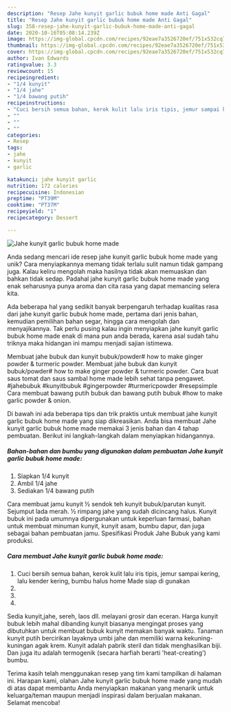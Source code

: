 ```yaml
---
description: "Resep Jahe kunyit garlic bubuk home made Anti Gagal"
title: "Resep Jahe kunyit garlic bubuk home made Anti Gagal"
slug: 358-resep-jahe-kunyit-garlic-bubuk-home-made-anti-gagal
date: 2020-10-16T05:08:14.239Z
image: https://img-global.cpcdn.com/recipes/92eae7a3526720ef/751x532cq70/jahe-kunyit-garlic-bubuk-home-made-foto-resep-utama.jpg
thumbnail: https://img-global.cpcdn.com/recipes/92eae7a3526720ef/751x532cq70/jahe-kunyit-garlic-bubuk-home-made-foto-resep-utama.jpg
cover: https://img-global.cpcdn.com/recipes/92eae7a3526720ef/751x532cq70/jahe-kunyit-garlic-bubuk-home-made-foto-resep-utama.jpg
author: Ivan Edwards
ratingvalue: 3.3
reviewcount: 15
recipeingredient:
- "1/4 kunyit"
- "1/4 jahe"
- "1/4 bawang putih"
recipeinstructions:
- "Cuci bersih semua bahan, kerok kulit lalu iris tipis, jemur sampai kering, lalu kender kering, bumbu halus home Made siap di gunakan"
- ""
- ""
- ""
categories:
- Resep
tags:
- jahe
- kunyit
- garlic

katakunci: jahe kunyit garlic 
nutrition: 172 calories
recipecuisine: Indonesian
preptime: "PT39M"
cooktime: "PT37M"
recipeyield: "1"
recipecategory: Dessert

---
```



![Jahe kunyit garlic bubuk home made](https://img-global.cpcdn.com/recipes/92eae7a3526720ef/751x532cq70/jahe-kunyit-garlic-bubuk-home-made-foto-resep-utama.jpg)

Anda sedang mencari ide resep jahe kunyit garlic bubuk home made yang unik? Cara menyiapkannya memang tidak terlalu sulit namun tidak gampang juga. Kalau keliru mengolah maka hasilnya tidak akan memuaskan dan bahkan tidak sedap. Padahal jahe kunyit garlic bubuk home made yang enak seharusnya punya aroma dan cita rasa yang dapat memancing selera kita.

Ada beberapa hal yang sedikit banyak berpengaruh terhadap kualitas rasa dari jahe kunyit garlic bubuk home made, pertama dari jenis bahan, kemudian pemilihan bahan segar, hingga cara mengolah dan menyajikannya. Tak perlu pusing kalau ingin menyiapkan jahe kunyit garlic bubuk home made enak di mana pun anda berada, karena asal sudah tahu triknya maka hidangan ini mampu menjadi sajian istimewa.

Membuat jahe bubuk dan kunyit bubuk/powder# how to make ginger powder &amp; turmeric powder. Membuat jahe bubuk dan kunyit bubuk/powder# how to make ginger powder &amp; turmeric powder. Cara buat saus tomat dan saus sambal home made lebih sehat tanpa pengawet. #jahebubuk #kunyitbubuk #gingerpowder #turmericpowder #resepsimple Cara membuat bawang putih bubuk dan bawang putih bubuk #how to make garlic powder &amp; onion.


Di bawah ini ada beberapa tips dan trik praktis untuk membuat jahe kunyit garlic bubuk home made yang siap dikreasikan. Anda bisa membuat Jahe kunyit garlic bubuk home made memakai 3 jenis bahan dan 4 tahap pembuatan. Berikut ini langkah-langkah dalam menyiapkan hidangannya.

<!--inarticleads1-->

##### Bahan-bahan dan bumbu yang digunakan dalam pembuatan Jahe kunyit garlic bubuk home made:

1. Siapkan 1/4 kunyit
1. Ambil 1/4 jahe
1. Sediakan 1/4 bawang putih


Cara membuat jamu kunyit ½ sendok teh kunyit bubuk/parutan kunyit. Sejumput lada merah. ½ rimpang jahe yang sudah dicincang halus. Kunyit bubuk ini pada umumnya dipergunakan untuk keperluan farmasi, bahan untuk membuat minuman kunyit, kunyit asam, bumbu dapur, dan juga sebagai bahan pembuatan jamu. Spesifikasi Produk Jahe Bubuk yang kami produksi. 

<!--inarticleads2-->

##### Cara membuat Jahe kunyit garlic bubuk home made:

1. Cuci bersih semua bahan, kerok kulit lalu iris tipis, jemur sampai kering, lalu kender kering, bumbu halus home Made siap di gunakan
1. 
1. 
1. 


Sedia kunyit,jahe, sereh, laos dll. melayani grosir dan eceran. Harga kunyit bubuk lebih mahal dibanding kunyit biasanya mengingat proses yang dibutuhkan untuk membuat bubuk kunyit memakan banyak waktu. Tanaman kunyit putih bercirikan layaknya umbi jahe dan memiliki warna kekuning-kuningan agak krem. Kunyit adalah pabrik steril dan tidak menghasilkan biji. Dan juga itu adalah termogenik (secara harfiah berarti &#39;heat-creating&#39;) bumbu. 

Terima kasih telah menggunakan resep yang tim kami tampilkan di halaman ini. Harapan kami, olahan Jahe kunyit garlic bubuk home made yang mudah di atas dapat membantu Anda menyiapkan makanan yang menarik untuk keluarga/teman maupun menjadi inspirasi dalam berjualan makanan. Selamat mencoba!
